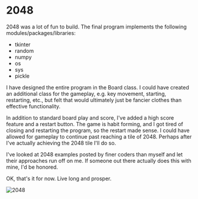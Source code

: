 # 2048

2048 was a lot of fun to build.  The final program implements the following modules/packages/libraries:

- tkinter
- random
- numpy
- os
- sys
- pickle

I have designed the entire program in the Board class.  I could have created an additional class for the gameplay,
e.g. key movement, starting, restarting, etc., but felt that would ultimately just be fancier clothes than effective
functionality.

In addition to standard board play and score, I've added a high score feature and a restart button.  The game is habit
forming, and I got tired of closing and restarting the program, so the restart made sense.  I could have allowed for 
gameplay to continue past reaching a tile of 2048.  Perhaps after I've actually achieving the 2048 tile I'll do so.

I've looked at 2048 examples posted by finer coders than myself and let their approaches run off on me.  If someone out
there actually does this with mine, I'd be honored.

OK, that's it for now.  Live long and prosper.

![2048](https://github.com/BayanganPikiran/2048/assets/118712787/7b459843-b78b-4b45-a4bd-1829bccf5c20)

